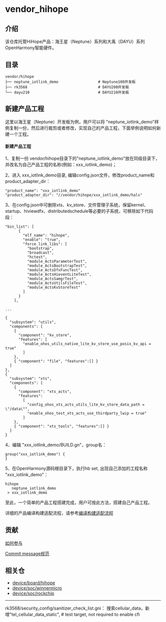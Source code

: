 # vendor_hihope

## 介绍

该仓库托管HiHope产品：海王星（Neptune）系列和大禹（DAYU）系列OpenHarmony智能硬件。

## 目录

```
vendor/hihope
├── neptune_iotlink_demo                  # Neptune100开发板
├── rk3568                                # DAYU200开发板
└── dayu210                               # DAYU210开发板
```

## 新建产品工程

这里以海王星（Neptune）开发板为例，用户可以将 "neptune_iotlink_demo"样例复制一份，然后进行裁剪或者修改，实现自己的产品工程，下面举例说明如何新建一个工程。

#### 新建产品工程

1、复制一份 vendor/hihope目录下的"neptune_iotlink_demo"放在同级目录下，并改名为自己产品工程的名称(例如：xxx_iotlink_demo)；

2、进入 xxx_iotlink_demo目录, 编辑config.json文件，修改product_name和product_adapter_dir：

```
"product_name": "xxx_iotlink_demo"
"product_adapter_dir": "//vendor/hihope/xxx_iotlink_demo/hals"
```

3、在config.json中可删除xts、kv_store、文件管理子系统，保留kernel、startup、hiviewdfx、distributedschedule等必要的子系统，可移除如下代码段：
```
"bin_list": [
      {
        "elf_name": "hihope",
        "enable": "true",
        "force_link_libs": [
          "bootstrap",
          "broadcast",
          "hctest",
          "module_ActsParameterTest",
          "module_ActsBootstrapTest",
          "module_ActsDfxFuncTest",
          "module_ActsHieventLiteTest",
          "module_ActsSamgrTest",
          "module_ActsUtilsFileTest",
          "module_ActsKvStoreTest"
        ]
      }
    ],

...

{
  "subsystem": "utils",
  "components": [
    {
      "component": "kv_store",
      "features": [
        "enable_ohos_utils_native_lite_kv_store_use_posix_kv_api = true"
        ]
    },
    { "component": "file", "features":[] }
  ]
},
{
  "subsystem": "xts",
  "components": [
    {
      "component": "xts_acts",
      "features":
        [
          "config_ohos_xts_acts_utils_lite_kv_store_data_path = \"/data\"",
          "enable_ohos_test_xts_acts_use_thirdparty_lwip = true"
        ]
    },
    { "component": "xts_tools", "features":[] }
  ]
}
```

4、编辑 "xxx_iotlink_demo/BUILD.gn"，group名：
```
group("xxx_iotlink_demo") {
}
```

5、在OpenHarmony源码根目录下，执行hb set, 出现自己添加的工程名称 "xxx_iotlink_demo"：
```
hihope
   neptune_iotlink_demo
 > xxx_iotlink_demo
```

至此，一个简单的产品工程搭建完成，用户可按此方法，搭建自己产品工程。

详细的产品编译构建适配流程，请参考[编译构建适配流程](https://gitee.com/openharmony/docs/blob/master/zh-cn/device-dev/subsystems/subsys-build-product.md)

## 贡献

[如何参与](https://gitee.com/openharmony/docs/blob/HEAD/zh-cn/contribute/%E5%8F%82%E4%B8%8E%E8%B4%A1%E7%8C%AE.md)

[Commit message规范](https://gitee.com/openharmony/device_qemu/wikis/Commit%20message%E8%A7%84%E8%8C%83?sort_id=4042860)

## 相关仓

* [device/board/hihope](https://gitee.com/openharmony/device_board_hihope)
* [device/soc/winnermicro](https://gitee.com/openharmony/device_soc_winnermicro)
* [device/soc/rockchip](https://gitee.com/openharmony/device_soc_rockchip)

------------------------------------
rk3568/security_config/sanitizer_check_list.gni：
搜索cellular_data，新增"tel_cellular_data_static", # test target, not required to enable cfi